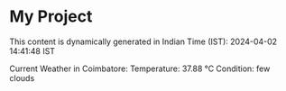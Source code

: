 # My Project

This content is dynamically generated in Indian Time (IST): 2024-04-02 14:41:48 IST


Current Weather in Coimbatore:
Temperature: 37.88 °C
Condition: few clouds
